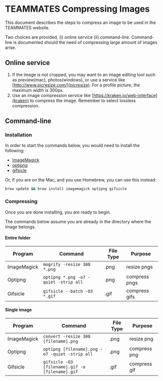 # TEAMMATES Compressing Images

This document describes the steps to compress an image to be used in the TEAMMATES website.

Two choices are provided, (i) online service (ii) command-line. Command-line is documented should the need of compressing large amount of images arise.

## Online service

1. If the image is not cropped, you may want to an image editing tool such as preview(mac), photos(windows), or use a service like [http://www.picresize.com/](picresize). For a profile picture, the maximum width is 300px.
2. Use an image compression service like [https://kraken.io/web-interface](kraken) to compress the image. Remember to select lossless compression.

## Command-line

### Installation

In order to start the commands below, you would need to install the following:

- [ImageMagick](https://www.imagemagick.org/script/download.php)
- [optipng](http://optipng.sourceforge.net/)
- [gifsicle](https://www.lcdf.org/gifsicle/)

Or, if you are on the Mac, and you use Homebrew, you can use this instead:

```sh
brew update && brew install imagemagick optipng gifsicle
```

### Compressing

Once you are done installing, you are ready to begin. 

The commands below assume you are already in the directory where the image belongs.

#### Entire folder
| Program     | Command                               | File Type | Purpose       |
|-------------|---------------------------------------|-----------|---------------|
| ImageMagick | `mogrify -resize 300 *.png`           | .png      | resize pngs   |
| Optipng     | `optipng *.png -o7 -quiet -strip all` | .png      | compress pngs |
| Gifsicle    | `gifsicle --batch -O3 *.gif`          | .gif      | compress gifs |

#### Single image
| Program     | Command                                         | File Type | Purpose      |
|-------------|-------------------------------------------------|-----------|--------------|
| ImageMagick | `convert -resize 300 [filename].png`            | .png      | resize png   |
| Optipng     | `optipng [filename].png -o7 -quiet -strip all`  | .png      | compress png |
| Gifsicle    | `gifsicle -O3 [filename].gif -o [filename].gif` | .gif      | compress gif |
